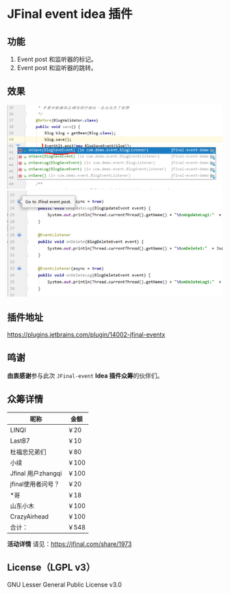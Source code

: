 # JFinal event idea 插件

## 功能

1. Event post 和监听器的标记。
2. Event post 和监听器的跳转。

## 效果

![效果图1](docs/jfinal-eventx-001.png)
![效果图1](docs/jfinal-eventx-002.png)

## 插件地址

https://plugins.jetbrains.com/plugin/14002-jfinal-eventx

## 鸣谢

**由衷感谢**参与此次 `JFinal-event` **Idea 插件众筹**的伙伴们。

## 众筹详情

| 昵称         | 金额              |
| ------------ | ----------------- |
| LINQI        | ￥20              |
| LastB7       | ￥10              |
| 杜福忠兄弟们 | ￥80              |
| 小续         | ￥100             |
| Jfinal 用户zhangqi | ￥100       |
| jfinal使用者问号？ | ￥20        |
| *哥          | ￥18              |
| 山东小木     | ￥100             |
| CrazyAirhead | ￥100             |
| 合计：       | ￥548             |

**活动详情** 请见：https://jfinal.com/share/1973

## License（LGPL v3）

GNU Lesser General Public License v3.0